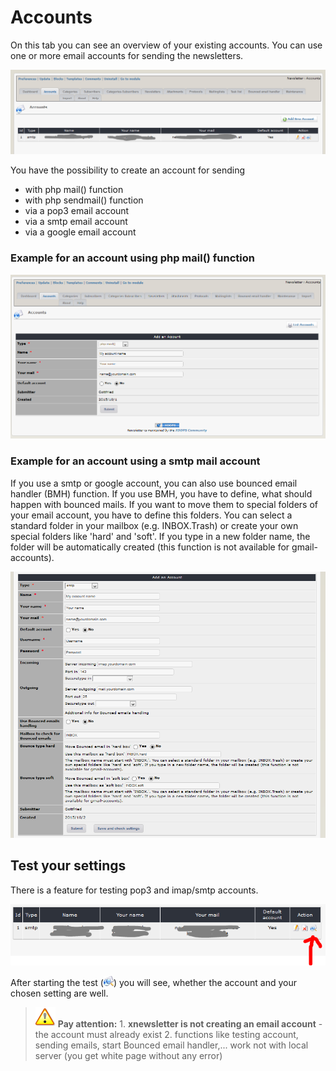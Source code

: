 # Accounts

On this tab you can see an overview of your existing accounts. You can use one or more email accounts for sending the newsletters. 

![](../.gitbook/assets/accounts1_en.PNG)

You have the possibility to create an account for sending

* with php mail\(\) function
* with php sendmail\(\) function
* via a pop3 email account
* via a smtp email account
* via a google email account

### Example for an account using php mail\(\) function

![](../.gitbook/assets/accounts3_en.PNG)

### Example for an account using a smtp mail account

 If you use a smtp or google account, you can also use bounced email handler \(BMH\) function. If you use BMH, you have to define, what should happen with bounced mails. If you want to move them to special folders of your email account, you have to define this folders. You can select a standard folder in your mailbox \(e.g. INBOX.Trash\) or create your own special folders like 'hard' and 'soft'. If you type in a new folder name, the folder will be automatically created \(this function is not available for gmail-accounts\).

![](../.gitbook/assets/accounts4_en.PNG)

## Test your settings

There is a feature for testing pop3 and imap/smtp accounts. 

![](../.gitbook/assets/accounts2_en.PNG)

After starting the test \(![](../.gitbook/assets/xn_check.png)\) you will see, whether the account and your chosen setting are well.

> ![](../.gitbook/assets/important%20%282%29.png) **Pay attention:** 1. **xnewsletter is not creating an email account** - the account must already exist 2. functions like testing account, sending emails, start Bounced email handler,... work not with local server \(you get white page without any error\)

